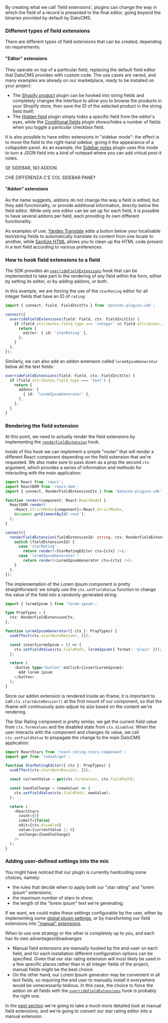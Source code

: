 By creating what we call 'field extensions', plugins can change the way in which the field of a record is presented to the final editor, going beyond the binaries provided by default by DatoCMS.

### Different types of field extensions

There are different types of field extensions that can be created, depending on requirements:

#### "Editor" extensions

They operate on top of a particular field, replacing the default field editor that DatoCMS provides with custom code. The use cases are varied, and many examples are already on our marketplace, ready to be installed on your project:

- The [Shopify product](/marketplace/plugins/i/datocms-plugin-shopify-product) plugin can be hooked into string fields and completely changes the interface to allow you to browse the products in your Shopify store, then save the ID of the selected product in the string field itself;
- The [Hidden field](/marketplace/plugins/i/datocms-plugin-shopify-product) plugin simply hides a specific field from the editor's eyes, while the [Conditional fields](/marketplace/plugins/i/datocms-plugin-conditional-fields) plugin shows/hides a number of fields when you toggle a particular checkbox field.

It is also possible to have editor extensions in "sidebar mode": the effect is to move the field to the right-hand sidebar, giving it the appearance of a collapsible panel. As an example, the [Sidebar notes](/marketplace/plugins/i/datocms-plugin-notes) plugin uses this mode to turn a JSON field into a kind of notepad where you can add virtual post-it notes.

SE SIDEBAR, NO ADDON.

CHE DIFFERENZA C'E COL SIDEBAR PANE?

#### "Addon" extensions

As the name suggests, addons do not change the way a field is edited, but they add functionality, or provide additional information, directly below the field editor. While only one editor can be set up for each field, it is possible to have several addons per field, each providing its own different functionality.

As examples of use, [Yandex Translate](/marketplace/plugins/i/datocms-plugin-yandex-translate) adds a button below your localisable text/string fields to automatically translate its content from one locale to another, while [Sanitize HTML](/marketplace/plugins/i/datocms-plugin-sanitize-html) allows you to clean up the HTML code present in a text field according to various preferences.

### How to hook field extensions to a field

The SDK provides an [`overrideFieldExtensions`](#overrideFieldExtensions) hook that can be implemented to take part in the rendering of any field within the form, either by setting its editor, or by adding addons, or both.

In this example, we are forcing the use of the `starRating` editor for all integer fields that have an ID of `rating`:

```ts
import { connect, Field, FieldInitCtx } from 'datocms-plugins-sdk';

connect({
  overrideFieldExtensions(field: Field, ctx: FieldInitCtx) {
    if (field.attributes.field_type === 'integer' && field.attributes.api_key === 'rating') {
      return {
        editor: { id: 'starRating' },
      };
    }
  },
});
```

Similarly, we can also add an addon extension called `loremIpsumGenerator` below all the text fields:

```ts
overrideFieldExtensions(field: Field, ctx: FieldInitCtx) {
  if (field.attributes.field_type === 'text') {
    return {
      addons: [
        { id: 'loremIpsumGenerator' },
      ],
    };
  }
}
```

### Rendering the field extension

At this point, we need to actually render the field extensions by implementing the [`renderFieldExtension`](#renderFieldExtension) hook.

Inside of this hook we can implement a simple "router" that will render a different React component depending on the field extension that we're requested. We also make sure to pass down as a prop the second `ctx` argument, which provides a series of information and methods for interacting with the main application:

```ts
import React from 'react';
import ReactDOM from 'react-dom';
import { connect, RenderFieldExtensionCtx } from 'datocms-plugins-sdk';

function render(component: React.ReactNode) {
  ReactDOM.render(
    <React.StrictMode>{component}</React.StrictMode>,
    document.getElementById('root'),
  );
}

connect({
  renderFieldExtension(fieldExtensionId: string, ctx: RenderFieldExtensionCtx) {
    switch (fieldExtensionId) {
      case 'starRating':
        return render(<StarRatingEditor ctx={ctx} />);
      case 'loremIpsumGenerator':
        return render(<LoremIpsumGenerator ctx={ctx} />);
    }
  },
});
```

The implementation of the Lorem Ipsum component is pretty straightforward: we simply use the `ctx.setFieldValue` function to change the value of the field into a randomly generated string:

```ts
import { loremIpsum } from 'lorem-ipsum';

type PropTypes = {
  ctx: RenderFieldExtensionCtx;
};

function LoremIpsumGenerator({ ctx }: PropTypes) {
  useEffect(ctx.startAutoResizer, []);

  const insertLoremIpsum = () => {
    ctx.setFieldValue(ctx.fieldPath, loremIpsum({ format: 'plain' }));
  };

  return (
    <button type="button" onClick={insertLoremIpsum}>
      Add lorem ipsum
    </button>
  );
}
```

Since our addon extension is rendered inside an iframe, it is important to call `ctx.startAutoResizer()` at the first mount of our component, so that the iframe will continuously auto-adjust its size based on the content we're rendering.

The Star Rating component is pretty similar, we get the current field value from `ctx.formValues` and the disabled state from `ctx.disabled`. When the user interacts with the component and changes its value, we call `ctx.setFieldValue` to propagate the change to the main DatoCMS application:

```ts
import ReactStars from 'react-rating-stars-component';
import get from 'lodash/get';

function StarRatingEditor({ ctx }: PropTypes) {
  useEffect(ctx.startAutoResizer, []);

  const currentValue = get(ctx.formValues, ctx.fieldPath);

  const handleChange = (newValue) => {
    ctx.setFieldValue(ctx.fieldPath, newValue);
  };

  return (
    <ReactStars
      count={5}
      isHalf={false}
      edit={ctx.disabled}
      value={currentValue || 0}
      onChange={handleChange}
    />
  );
}
```

### Adding user-defined settings into the mix

You might have noticed that our plugin is currently hardcoding some choices, namely:

- the rules that decide when to apply both our "star rating" and "lorem ipsum" extensions;
- the maximum number of stars to show;
- the length of the "lorem ipsum" text we're generating;

If we want, we could make these settings configurable by the user, either by implementing some [global plugin settings](/docs/plugin-sdk/sdk/settings), or by transforming our field extensions into ["manual" extensions](/docs/plugin-sdk/sdk/manual-field-extensions).

When to use one strategy or the other is completely up to you, and each has its own advantages/disadvanges

- Manual field extensions are manually hooked by the end-user on each field, and for each installation different configuration options can be specified. Given that our star rating extension will most likely be used in a few specific places rather than in all integer fields of the project, manual fields might be the best choice.
- On the other hand, our Lorem Ipsum generator may be convenient in all text fields, so requiring the end user to manually install it everywhere would be unnecessarily tedious. In this case, the choice to force the addon on all fields with the [`overrideFieldExtensions`](#overrideFieldExtensions) hook is probably the right one.

In the [next section](/docs/plugin-sdk/sdk/manual-field-extensions) we're going to take a much more detailed look at manual field extensions, and we're going to convert our star rating editor into a manual extension.
